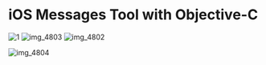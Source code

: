 # iOS Messages Tool with Objective-C


![1](https://user-images.githubusercontent.com/19948619/28876464-f926991c-77a1-11e7-961c-83328cbd3850.png)
![img_4803](https://user-images.githubusercontent.com/19948619/28876471-fd53a4f8-77a1-11e7-9502-2ab1206a50d5.PNG)
![img_4802](https://user-images.githubusercontent.com/19948619/28876470-fd341502-77a1-11e7-8eec-ff466412a8a4.PNG)

![img_4804](https://user-images.githubusercontent.com/19948619/28876472-fd656db4-77a1-11e7-87b9-ed10f1da678c.PNG)





